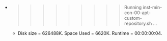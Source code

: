 * >>>>>>>>> Running inst-min-con-00-apt-custom-repository.sh ...
  * Disk size = 626488K. Space Used = 6620K. Runtime = 00:00:00:04.
